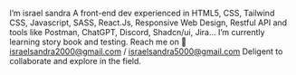 I’m israel sandra
A front-end dev experienced in HTML5, CSS, Tailwind CSS, Javascript, SASS, React.Js, 
Responsive Web Design, Restful API and tools like Postman, ChatGPT, Discord, Shadcn/ui, Jira...
I’m currently learning story book and testing.
Reach me on 📧 israelsandra2000@gmail.com / israelsandra5000@gmail.com
Deligent to collaborate and explore in the field.

<!---
Israels-WallOfCodes/Israels-WallOfCodes is a ✨ special ✨ repository because its `README.md` (this file) appears on your GitHub profile.
You can click the Preview link to take a look at your changes.
--->
